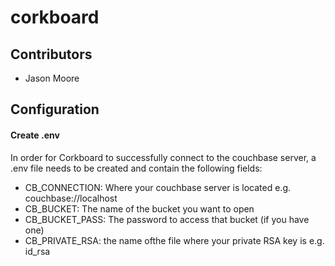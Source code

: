 # corkboard

## Contributors
* Jason Moore

## Configuration
#### Create .env
In order for Corkboard to successfully connect to the couchbase server, a .env file needs to be created and contain the following fields:
* CB_CONNECTION: Where your couchbase server is located e.g. couchbase://localhost
* CB_BUCKET: The name of the bucket you want to open
* CB_BUCKET_PASS: The password to access that bucket (if you have one)
* CB_PRIVATE_RSA: the name ofthe file where your private RSA key is e.g. id_rsa
